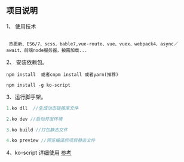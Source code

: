 ## 项目说明
1、 使用技术
```text

 热更新、ES6/7、scss、bable7,vue-route、vue、vuex、webpack4、async／await、前端node服务器，按需加载...

```

2、 安装依赖包。
```
npm install  或者cnpm install 或者yarn(推荐)

npm install -g ko-script 

```

3、运行脚手架。
 ```js
 1.ko dll  //生成动态链接库文件

 2.ko dev //启动开发环境

 3.ko build //打包静态文件

 4.ko preview //预览编译后项目静态文件

 ```

4、ko-script  详细使用 [参考](https://www.npmjs.com/package/ko-script) 